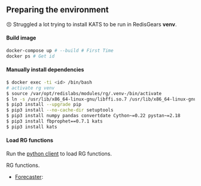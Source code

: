 ## Preparing the environment

:persevere: Struggled a lot trying to install KATS to be run in RedisGears **venv**. 

#### Build image
```bash
docker-compose up # --build # First Time
docker ps # Get id
```

#### Manually install dependencies
```bash
$ docker exec -ti <id> /bin/bash
# activate rg venv
$ source /var/opt/redislabs/modules/rg/.venv-/bin/activate
$ ln -s /usr/lib/x86_64-linux-gnu/libffi.so.7 /usr/lib/x86_64-linux-gnu/libffi.so.6
$ pip3 install --upgrade pip
$ pip3 install --no-cache-dir setuptools
$ pip3 install numpy pandas convertdate Cython~=0.22 pystan~=2.18
$ pip3 install fbprophet==0.7.1 kats
$ pip3 install kats
```

#### Load RG functions
Run the [python client](python/loader-rgs.py) to load RG functions. 

RG functions. 

* [Forecaster](python/rg-forecasting.py): 
